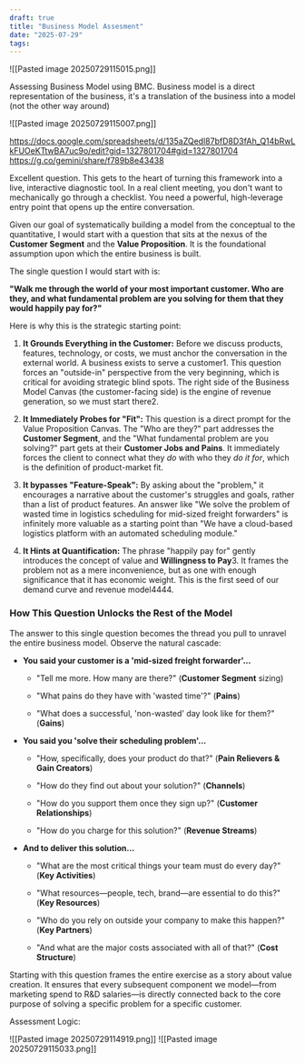 ```yaml
---
draft: true
title: "Business Model Assesment"
date: "2025-07-29"
tags: 
---
```




![[Pasted image 20250729115015.png]]

Assessing Business Model using BMC. Business model is a direct representation of the business, it's a translation of the business into a model (not the other way around)

![[Pasted image 20250729115007.png]]

https://docs.google.com/spreadsheets/d/135aZQedl87bfD8D3fAh_Q14bRwLkFUOeKTtwBA7uc9o/edit?gid=1327801704#gid=1327801704
https://g.co/gemini/share/f789b8e43438


Excellent question. This gets to the heart of turning this framework into a live, interactive diagnostic tool. In a real client meeting, you don't want to mechanically go through a checklist. You need a powerful, high-leverage entry point that opens up the entire conversation.

Given our goal of systematically building a model from the conceptual to the quantitative, I would start with a question that sits at the nexus of the **Customer Segment** and the **Value Proposition**. It is the foundational assumption upon which the entire business is built.

The single question I would start with is:

**"Walk me through the world of your most important customer. Who are they, and what fundamental problem are you solving for them that they would happily pay for?"**

Here is why this is the strategic starting point:

1. **It Grounds Everything in the Customer:** Before we discuss products, features, technology, or costs, we must anchor the conversation in the external world. A business exists to serve a customer1. This question forces an "outside-in" perspective from the very beginning, which is critical for avoiding strategic blind spots. The right side of the Business Model Canvas (the customer-facing side) is the engine of revenue generation, so we must start there2.
    
2. **It Immediately Probes for "Fit":** This question is a direct prompt for the Value Proposition Canvas. The "Who are they?" part addresses the **Customer Segment**, and the "What fundamental problem are you solving?" part gets at their **Customer Jobs and Pains**. It immediately forces the client to connect what they _do_ with who they _do it for_, which is the definition of product-market fit.
    
3. **It bypasses "Feature-Speak":** By asking about the "problem," it encourages a narrative about the customer's struggles and goals, rather than a list of product features. An answer like "We solve the problem of wasted time in logistics scheduling for mid-sized freight forwarders" is infinitely more valuable as a starting point than "We have a cloud-based logistics platform with an automated scheduling module."
    
4. **It Hints at Quantification:** The phrase "happily pay for" gently introduces the concept of value and **Willingness to Pay**3. It frames the problem not as a mere inconvenience, but as one with enough significance that it has economic weight. This is the first seed of our demand curve and revenue model4444.
    

### How This Question Unlocks the Rest of the Model

The answer to this single question becomes the thread you pull to unravel the entire business model. Observe the natural cascade:

- **You said your customer is a 'mid-sized freight forwarder'...**
    
    - "Tell me more. How many are there?" (**Customer Segment** sizing)
        
    - "What pains do they have with 'wasted time'?" (**Pains**)
        
    - "What does a successful, 'non-wasted' day look like for them?" (**Gains**)
        
- **You said you 'solve their scheduling problem'...**
    
    - "How, specifically, does your product do that?" (**Pain Relievers & Gain Creators**)
        
    - "How do they find out about your solution?" (**Channels**)
        
    - "How do you support them once they sign up?" (**Customer Relationships**)
        
    - "How do you charge for this solution?" (**Revenue Streams**)
        
- **And to deliver this solution...**
    
    - "What are the most critical things your team must do every day?" (**Key Activities**)
        
    - "What resources—people, tech, brand—are essential to do this?" (**Key Resources**)
        
    - "Who do you rely on outside your company to make this happen?" (**Key Partners**)
        
    - "And what are the major costs associated with all of that?" (**Cost Structure**)
        

Starting with this question frames the entire exercise as a story about value creation. It ensures that every subsequent component we model—from marketing spend to R&D salaries—is directly connected back to the core purpose of solving a specific problem for a specific customer.



Assessment Logic:


![[Pasted image 20250729114919.png]] 
![[Pasted image 20250729115033.png]]